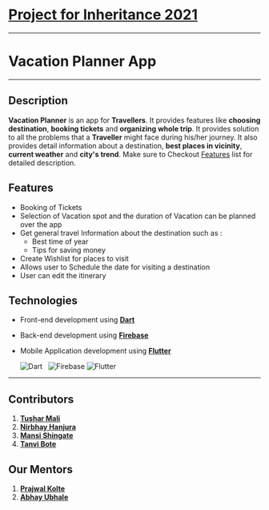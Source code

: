 # [Project for Inheritance 2021](https://www.communityofcoders.in/events/610b7cb486b1a2498d7f0a6c)
___
# Vacation Planner App
___
## Description
**Vacation Planner** is an app for **Travellers**. It provides features like **choosing destination**, **booking tickets** and **organizing whole trip**. It provides solution to all the problems that a **Traveller** might face during his/her journey. It also provides detail information about a destination, **best places in vicinity**, **current weather** and **city's trend**. Make sure to Checkout [Features](#Features) list for detailed description.
## Features 
- Booking of Tickets 
- Selection of Vacation spot and the duration of Vacation
can be planned over the app
- Get general travel Information
about the destination such as :
  + Best time of year
  + Tips for saving money
- Create Wishlist for places to visit
- Allows user to Schedule the date for visiting a destination
- User can edit the itinerary
## Technologies
- Front-end development using [**Dart**](https://dart.dev/)
- Back-end development using [**Firebase**](https://firebase.google.com/)
- Mobile Application development using [**Flutter**](https://flutter.dev/docs)

  ![Dart](https://www.vectorlogo.zone/logos/dartlang/dartlang-icon.svg)&nbsp;&nbsp;&nbsp;![Firebase]( https://www.vectorlogo.zone/logos/firebase/firebase-icon.svg) ![Flutter](https://www.vectorlogo.zone/logos/flutterio/flutterio-icon.svg)
 ___
 ## Contributors 
 1. [**Tushar Mali**](https://github.com/7-USH)
 2. [**Nirbhay Hanjura**](https://github.com/botnirbhay)
 3. [**Mansi Shingate**]()
 4. [**Tanvi Bote**](https://github.com/tanvibote)
## Our Mentors
1. [**Prajwal Kolte**]()
2. [**Abhay Ubhale**]()
 









